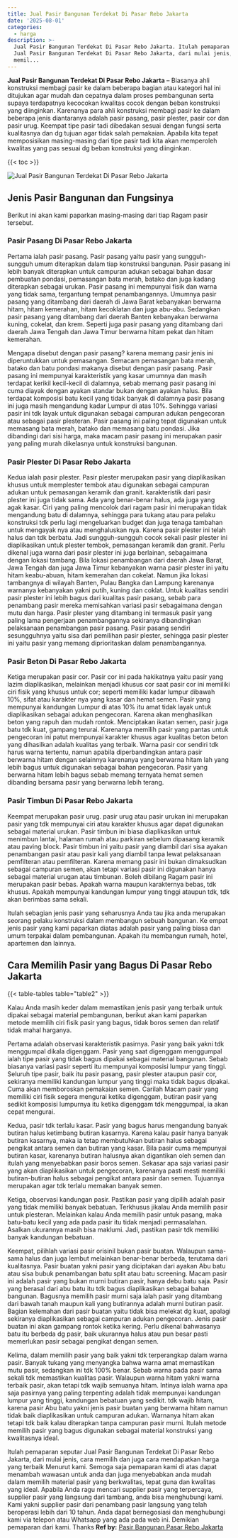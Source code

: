 ```yaml
---
title: Jual Pasir Bangunan Terdekat Di Pasar Rebo Jakarta
date: '2025-08-01'
categories:
  - harga
description: >-
  Jual Pasir Bangunan Terdekat Di Pasar Rebo Jakarta. Itulah pemaparan seputar
  Jual Pasir Bangunan Terdekat Di Pasar Rebo Jakarta, dari mulai jenis, cara
  memil...
---
```


**Jual Pasir Bangunan Terdekat Di Pasar Rebo Jakarta** – Biasanya ahli konstruksi membagi pasir ke dalam beberapa bagian atau kategori hal ini ditujukan agar mudah dan cepatnya dalam proses pembangunan serta supaya terdapatnya kecocokan kwalitas cocok dengan beban konstruksi yang diinginkan. Karenanya para ahli konstruksi membagi pasir ke dalam beberapa jenis diantaranya adalah pasir pasang, pasir plester, pasir cor dan pasir urug. Keempat tipe pasir tadi dibedakan sesuai dengan fungsi serta kualitasnya dan dg tujuan agar tidak salah pemakaian. Apabila kita tepat memposisikan masing-masing dari tipe pasir tadi kita akan memperoleh kwalitas yang pas sesuai dg beban konstruksi yang diinginkan.

{{< toc >}}

![Jual Pasir Bangunan Terdekat Di Pasar Rebo Jakarta](/images/jual-pasir-bangunan-42.png)

## Jenis Pasir Bangunan dan Fungsinya

Berikut ini akan kami paparkan masing-masing dari tiap Ragam pasir tersebut.

### Pasir Pasang Di Pasar Rebo Jakarta

Pertama ialah pasir pasang. Pasir pasang yaitu pasir yang sungguh-sungguh umum diterapkan dalam tiap konstruksi bangunan. Pasir pasang ini lebih banyak diterapkan untuk campuran adukan sebagai bahan dasar pembuatan pondasi, pemasangan bata merah, batako dan juga kadang diterapkan sebagai urukan. Pasir pasang ini mempunyai fisik dan warna yang tidak sama, tergantung tempat penambangannya. Umumnya pasir pasang yang ditambang dari daerah di Jawa Barat kebanyakan berwarna hitam, hitam kemerahan, hitam kecoklatan dan juga abu-abu. Sedangkan pasir pasang yang ditambang dari daerah Banten kebanyakan berwarna kuning, cokelat, dan krem. Seperti juga pasir pasang yang ditambang dari daerah Jawa Tengah dan Jawa Timur berwarna hitam pekat dan hitam kemerahan.

Mengapa disebut dengan pasir pasang? karena memang pasir jenis ini diperuntukkan untuk pemasangan. Semacam pemasangan bata merah, batako dan batu pondasi makanya disebut dengan pasir pasang. Pasir pasang ini mempunyai karakteristik yang kasar umumnya dan masih terdapat kerikil kecil-kecil di dalamnya, sebab memang pasir pasang ini cuma diayak dengan ayakan standar bukan dengan ayakan halus. Bila terdapat komposisi batu kecil yang tidak banyak di dalamnya pasir pasang ini juga masih mengandung kadar Lumpur di atas 10%. Sehingga variasi pasir ini tdk layak untuk digunakan sebagai campuran adukan pengecoran atau sebagai pasir plesteran. Pasir pasang ini paling tepat digunakan untuk memasang bata merah, batako dan memasang batu pondasi. Jika dibandingi dari sisi harga, maka macam pasir pasang ini merupakan pasir yang paling murah dikelasnya untuk konstruksi bangunan.

### Pasir Plester Di Pasar Rebo Jakarta

Kedua ialah pasir plester. Pasir plester merupakan pasir yang diaplikasikan khusus untuk memplester tembok atau digunakan sebagai campuran adukan untuk pemasangan keramik dan granit. karakteristik dari pasir plester ini juga tidak sama. Ada yang benar-benar halus, ada juga yang agak kasar. Ciri yang paling mencolok dari ragam pasir ini merupakan tidak mengandung batu di dalamnya, sehingga para tukang atau para pelaku konstruksi tdk perlu lagi mengeluarkan budget dan juga tenaga tambahan untuk mengayak nya atau menghaluskan nya. Karena pasir plester ini telah halus dan tdk berbatu. Jadi sungguh-sungguh cocok sekali pasir plester ini diaplikasikan untuk plester tembok, pemasangan keramik dan granit. Perlu dikenal juga warna dari pasir plester ini juga berlainan, sebagaimana dengan lokasi tambang. Bila lokasi penambangan dari daerah Jawa Barat, Jawa Tengah dan juga Jawa Timur kebanyakan warna pasir plester ini yaitu hitam keabu-abuan, hitam kemerahan dan cokelat. Namun jika lokasi tambangnya di wilayah Banten, Pulau Bangka dan Lampung karenanya warnanya kebanyakan yakni putih, kuning dan coklat. Untuk kualitas sendiri pasir plester ini lebih bagus dari kualitas pasir pasang, sebab para penambang pasir mereka memisahkan variasi pasir sebagaimana dengan mutu dan harga. Pasir plester yang ditambang ini termasuk pasir yang paling lama pengerjaan penambangannya sekiranya dibandingkan pelaksanaan penambangan pasir pasang. Pasir pasang sendiri sesungguhnya yaitu sisa dari pemilihan pasir plester, sehingga pasir plester ini yaitu pasir yang memang diprioritaskan dalam penambangannya.

### Pasir Beton Di Pasar Rebo Jakarta

Ketiga merupakan pasir cor. Pasir cor ini pada hakikatnya yaitu pasir yang lazim diaplikasikan, melainkan menjadi khusus cor saat pasir cor ini memiliki ciri fisik yang khusus untuk cor; seperti memiliki kadar lumpur dibawah 10%, sifat atau karakter nya yang kasar dan hemat semen. Pasir yang mempunyai kandungan Lumpur di atas 10% itu amat tidak layak untuk diaplikasikan sebagai adukan pengecoran. Karena akan menghasilkan beton yang rapuh dan mudah rontok. Menciptakan ikatan semen, pasir juga batu tdk kuat, gampang terurai. Karenanya memilih pasir yang pantas untuk pengecoran ini patut mempunyai karakter khusus agar kualitas beton beton yang dihasilkan adalah kualitas yang terbaik. Warna pasir cor sendiri tdk harus warna tertentu, namun apabila diperbandingkan antara pasir berwarna hitam dengan selainnya karenanya yang berwarna hitam lah yang lebih bagus untuk digunakan sebagai bahan pengecoran. Pasir yang berwarna hitam lebih bagus sebab memang ternyata hemat semen dibanding bersama pasir yang berwarna lebih terang.

### Pasir Timbun Di Pasar Rebo Jakarta

Keempat merupakan pasir urug. pasir urug atau pasir urukan ini merupakan pasir yang tdk mempunyai ciri atau karakter khusus agar dapat digunakan sebagai material urukan. Pasir timbun ini biasa diaplikasikan untuk menimbun lantai, halaman rumah atau parkiran sebelum dipasang keramik atau paving block. Pasir timbun ini yaitu pasir yang diambil dari sisa ayakan penambangan pasir atau pasir kali yang diambil tanpa lewat pelaksanaan pemfilteran atau pemfilteran. Karena memang pasir ini bukan dimaksudkan sebagai campuran semen, akan tetapi variasi pasir ini digunakan hanya sebagai material urugan atau timbunan. Boleh dibilang Ragam pasir ini merupakan pasir bebas. Apakah warna maupun karakternya bebas, tdk khusus. Apakah mempunyai kandungan lumpur yang tinggi ataupun tdk, tdk akan berimbas sama sekali.

Itulah sebagian jenis pasir yang seharusnya Anda tau jika anda merupakan seorang pelaku konstruksi dalam membangun sebuah bangunan. Ke empat jenis pasir yang kami paparkan diatas adalah pasir yang paling biasa dan umum terpakai dalam pembangunan. Apakah itu membangun rumah, hotel, apartemen dan lainnya.

## Cara Memilih Pasir yang Bagus Di Pasar Rebo Jakarta

{{< table-tables table="table2" >}}

Kalau Anda masih keder dalam memastikan jenis pasir yang terbaik untuk dipakai sebagai material pembangunan, berikut akan kami paparkan metode memilih ciri fisik pasir yang bagus, tidak boros semen dan relatif tidak mahal harganya.

Pertama adalah observasi karakteristik pasirnya. Pasir yang baik yakni tdk menggumpal dikala digenggam. Pasir yang saat digenggam menggumpal ialah tipe pasir yang tidak bagus dipakai sebagai material bangunan. Sebab biasanya variasi pasir seperti itu mempunyai komposisi lumpur yang tinggi. Seluruh tipe pasir, baik itu pasir pasang, pasir plester ataupun pasir cor, sekiranya memiliki kandungan lumpur yang tinggi maka tidak bagus dipakai. Cuma akan memboroskan pemakaian semen. Carilah Macam pasir yang memiliki ciri fisik segera mengurai ketika digenggam, butiran pasir yang sedikit komposisi lumpurnya itu ketika digenggam tdk menggumpal, ia akan cepat mengurai.

Kedua, pasir tdk terlalu kasar. Pasir yang bagus harus mengandung banyak butiran halus ketimbang butiran kasarnya. Karena kalau pasir hanya banyak butiran kasarnya, maka ia tetap membutuhkan butiran halus sebagai pengikat antara semen dan butiran yang kasar. Bila pasir cuma mempunyai butiran kasar, karenanya butiran halusnya akan digantikan oleh semen dan itulah yang menyebabkan pasir boros semen. Sekasar apa saja variasi pasir yang akan diaplikasikan untuk pengecoran, karenanya pasti mesti memiliki butiran-butiran halus sebagai pengikat antara pasir dan semen. Tujuannya merupakan agar tdk terlalu memakan banyak semen.

Ketiga, observasi kandungan pasir. Pastikan pasir yang dipilih adalah pasir yang tidak memiliki banyak bebatuan. Terkhusus jikalau Anda memilih pasir untuk plesteran. Melainkan kalau Anda memilih pasir untuk pasang, maka batu-batu kecil yang ada pada pasir itu tidak menjadi permasalahan. Asalkan ukurannya masih bisa maklumi. Jadi, pastikan pasir tdk memiliki banyak kandungan bebatuan.

Keempat, pilihlah variasi pasir orisinil bukan pasir buatan. Walaupun sama-sama halus dan juga lembut melainkan benar-benar berbeda, terutama dari kualitasnya. Pasir buatan yakni pasir yang diciptakan dari ayakan Abu batu atau sisa bubuk penambangan batu split atau batu screening. Macam pasir ini adalah pasir yang bukan murni butiran pasir, hanya debu batu saja. Pasir yang berasal dari abu batu itu tdk bagus diaplikasikan sebagai bahan bangunan. Bagusnya memilih pasir murni saja ialah pasir yang ditambang dari bawah tanah maupun kali yang butirannya adalah murni butiran pasir. Bagian kelemahan dari pasir buatan yaitu tidak bisa melekat dg kuat, apalagi sekiranya diaplikasikan sebagai campuran adukan pengecoran. Jenis pasir buatan ini akan gampang rontok ketika kering. Perlu dikenal bahwasanya batu itu berbeda dg pasir, baik ukurannya halus atau pun besar pasti memerlukan pasir sebagai pengikat dengan semen.

Kelima, dalam memilih pasir yang baik yakni tdk terperangkap dalam warna pasir. Banyak tukang yang menyangka bahwa warna amat memastikan mutu pasir, sedangkan ini tdk 100% benar. Sebab warna pada pasir sama sekali tdk memastikan kualitas pasir. Walaupun warna hitam yakni warna terbaik pasir, akan tetapi tdk wajib semuanya hitam. Intinya ialah warna apa saja pasirnya yang paling terpenting adalah tidak mempunyai kandungan lumpur yang tinggi, kandungan bebatuan yang sedikit. tdk wajib hitam, karena pasir Abu batu yakni jenis pasir buatan yang berwarna hitam namun tidak baik diaplikasikan untuk campuran adukan. Warnanya hitam akan tetapi tdk baik kalau diterapkan tanpa campuran pasir murni. Itulah metode memilih pasir yang bagus digunakan sebagai material konstruksi yang kwalitasnya ideal.

Itulah pemaparan seputar Jual Pasir Bangunan Terdekat Di Pasar Rebo Jakarta, dari mulai jenis, cara memilih dan juga cara mendapatkan harga yang terbaik Menurut kami. Semoga saja pemaparan kami di atas dapat menambah wawasan untuk anda dan juga menyebabkan anda mudah dalam memilih material pasir yang berkwalitas, tepat guna dan kwalitas yang ideal. Apabila Anda ragu mencari supplier pasir yang terpercaya, supplier pasir yang langsung dari tambang, anda bisa menghubungi kami. Kami yakni supplier pasir dari penambang pasir langsung yang telah beroperasi lebih dari 10 tahun. Anda dapat bernegosiasi dan menghubungi kami via telepon atau Whatsapp yang ada pada web ini. Demikian pemaparan dari kami. Thanks
**Ref by:** [Pasir Bangunan Pasar Rebo Jakarta](https://id.wikipedia.org/wiki/Pasir)

